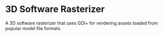 3D Software Rasterizer
====================

A 3D software rasterizer that uses GDI+ for rendering assets loaded from popular model file formats.
